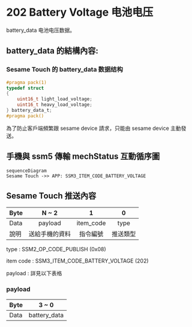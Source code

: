 # 202 Battery Voltage 电池电压

battery_data 电池电压数据。

## battery_data 的結構內容:

### Sesame Touch 的 battery_data 数据结构

```c
#pragma pack(1)
typedef struct
{
    uint16_t light_load_voltage;
    uint16_t heavy_load_voltage;
} battery_data_t;
#pragma pack()
```

為了防止客戶端頻繁跟 sesame device 請求，只能由 sesame device 主動發送。

## 手機與 ssm5 傳輸 mechStatus 互動循序圖

```mermaid
sequenceDiagram
Sesame Touch ->> APP: SSM3_ITEM_CODE_BATTERY_VOLTAGE
```

## Sesame Touch 推送內容

| Byte |     N ~ 2      |     1     |    0     |
| ---- | :------------: | :-------: | :------: |
| Data |    payload     | item_code |   type   |
| 說明 | 送給手機的資料 | 指令編號  | 推送類型 |

type : SSM2_OP_CODE_PUBLISH (0x08)

item code : SSM3_ITEM_CODE_BATTERY_VOLTAGE (202)

payload : 詳見以下表格

### payload

| Byte |    3 ~ 0     |
| ---- | :----------: |
| Data | battery_data |
